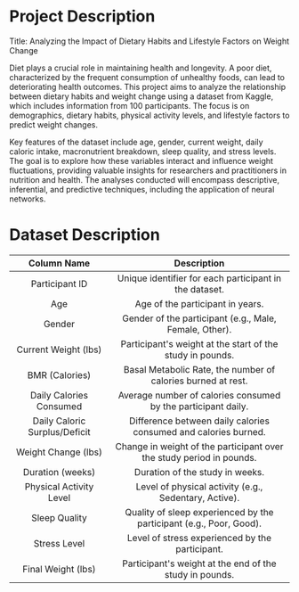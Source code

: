 # Project Description

Title: Analyzing the Impact of Dietary Habits and Lifestyle Factors on Weight Change

Diet plays a crucial role in maintaining health and longevity. A poor diet, characterized by the frequent consumption of unhealthy foods, can lead to deteriorating health outcomes. This project aims to analyze the relationship between dietary habits and weight change using a dataset from Kaggle, which includes information from 100 participants. The focus is on demographics, dietary habits, physical activity levels, and lifestyle factors to predict weight changes.

Key features of the dataset include age, gender, current weight, daily caloric intake, macronutrient breakdown, sleep quality, and stress levels. The goal is to explore how these variables interact and influence weight fluctuations, providing valuable insights for researchers and practitioners in nutrition and health. The analyses conducted will encompass descriptive, inferential, and predictive techniques, including the application of neural networks.

# Dataset Description
| Column Name                                   | Description                                                   |
| :---: | :---: |
| Participant ID                                | Unique identifier for each participant in the dataset.       |
| Age                                           | Age of the participant in years.                             |
| Gender                                        | Gender of the participant (e.g., Male, Female, Other).      |
| Current Weight (lbs)                         | Participant's weight at the start of the study in pounds.   |
| BMR (Calories)                                | Basal Metabolic Rate, the number of calories burned at rest.|
| Daily Calories Consumed                       | Average number of calories consumed by the participant daily. |
| Daily Caloric Surplus/Deficit                 | Difference between daily calories consumed and calories burned.|
| Weight Change (lbs)                          | Change in weight of the participant over the study period in pounds. |
| Duration (weeks)                             | Duration of the study in weeks.                             |
| Physical Activity Level                       | Level of physical activity (e.g., Sedentary, Active).       |
| Sleep Quality                                 | Quality of sleep experienced by the participant (e.g., Poor, Good). |
| Stress Level                                  | Level of stress experienced by the participant.              |
| Final Weight (lbs)                           | Participant's weight at the end of the study in pounds.     |
